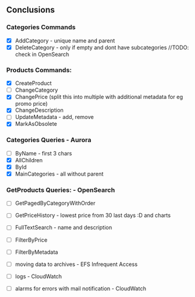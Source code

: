 ## Conclusions

### Categories Commands
- [x] AddCategory - unique name and parent
- [x] DeleteCategory - only if empty and dont have subcategories //TODO: check in OpenSearch

### Products Commands:
- [x] CreateProduct  
- [ ] ChangeCategory  
- [x] ChangePrice (split this into multiple with additional metadata for eg promo price)  
- [x] ChangeDescription  
- [ ] UpdateMetadata - add, remove  
- [x] MarkAsObsolete

### Categories Queries - Aurora
- [ ] ByName - first 3 chars 
- [x] AllChildren  
- [X] ById  
- [x] MainCategories - all without parent  

### GetProducts Queries: - OpenSearch
- [ ] GetPagedByCategoryWithOrder  
- [ ] GetPriceHistory - lowest price from 30 last days :D and charts  
- [ ] FullTextSearch - name and description  
- [ ] FilterByPrice  
- [ ] FilterByMetadata  

- [ ] moving data to archives - EFS Infrequent Access  
- [ ] logs - CloudWatch  
- [ ] alarms for errors with mail notification - CloudWatch  